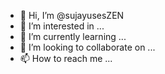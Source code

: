 - 👋 Hi, I’m @sujayusesZEN
- 👀 I’m interested in ...
- 🌱 I’m currently learning ...
- 💞️ I’m looking to collaborate on ...
- 📫 How to reach me ...

<!---
sujayusesZEN/sujayusesZEN is a ✨ special ✨ repository because its `README.md` (this file) appears on your GitHub profile.
You can click the Preview link to take a look at your changes.
--->
